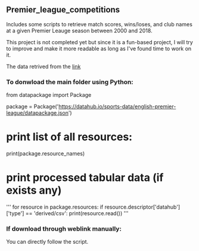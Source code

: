 ## Premier_league_competitions

Includes some scripts to retrieve match scores, wins/loses, and club names at a given Premier Leauge season between 2000 and 2018.

This project is not completed yet but since it is a fun-based project, I will try to improve and make it more readable as long as I've found time to work on it.

The data retrived from the [link](https://datahub.io/sports-data/english-premier-league)

### To donwload the main folder using Python:
from datapackage import Package

package = Package('https://datahub.io/sports-data/english-premier-league/datapackage.json')

# print list of all resources:
print(package.resource_names)

# print processed tabular data (if exists any)
'''
for resource in package.resources:
    if resource.descriptor['datahub']['type'] == 'derived/csv':
        print(resource.read())
'''

### If download through weblink manually:

You can directly follow the script.

